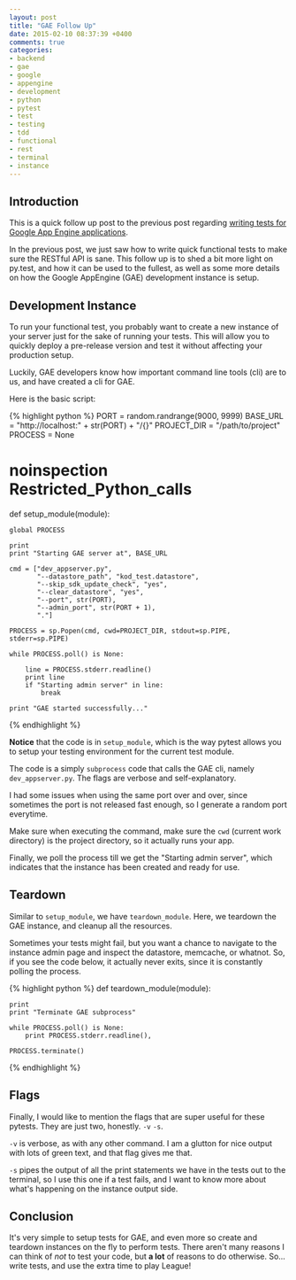 ```yaml
---
layout: post
title: "GAE Follow Up"
date: 2015-02-10 08:37:39 +0400
comments: true
categories: 
- backend
- gae
- google
- appengine
- development
- python
- pytest
- test
- testing
- tdd
- functional
- rest
- terminal
- instance
---
```


## Introduction

This is a quick follow up post to the previous post regarding [writing tests for Google App Engine applications](http://mazyod.com/blog/2015/02/08/testing-gae/).

In the previous post, we just saw how to write quick functional tests to make sure the RESTful API is sane. This follow up is to shed a bit more light on py.test, and how it can be used to the fullest, as well as some more details on how the Google AppEngine (GAE) development instance is setup.

## Development Instance

To run your functional test, you probably want to create a new instance of your server just for the sake of running your tests. This will allow you to quickly deploy a pre-release version and test it without affecting your production setup.

Luckily, GAE developers know how important command line tools (cli) are to us, and have created a cli for GAE.

Here is the basic script:

{% highlight python %}
PORT = random.randrange(9000, 9999)
BASE_URL = "http://localhost:" + str(PORT) + "/{}"
PROJECT_DIR = "/path/to/project"
PROCESS = None

# noinspection Restricted_Python_calls
def setup_module(module):

    global PROCESS

    print
    print "Starting GAE server at", BASE_URL

    cmd = ["dev_appserver.py",
           "--datastore_path", "kod_test.datastore",
           "--skip_sdk_update_check", "yes",
           "--clear_datastore", "yes",
           "--port", str(PORT),
           "--admin_port", str(PORT + 1),
           "."]

    PROCESS = sp.Popen(cmd, cwd=PROJECT_DIR, stdout=sp.PIPE, stderr=sp.PIPE)

    while PROCESS.poll() is None:

        line = PROCESS.stderr.readline()
        print line
        if "Starting admin server" in line:
            break

    print "GAE started successfully..."
{% endhighlight %}

**Notice** that the code is in `setup_module`, which is the way pytest allows you to setup your testing environment for the current test module.

The code is a simply `subprocess` code that calls the GAE cli, namely `dev_appserver.py`. The flags are verbose and self-explanatory.

I had some issues when using the same port over and over, since sometimes the port is not released fast enough, so I generate a random port everytime.

Make sure when executing the command, make sure the `cwd` (current work directory) is the project directory, so it actually runs your app.

Finally, we poll the process till we get the "Starting admin server", which indicates that the instance has been created and ready for use.

## Teardown

Similar to `setup_module`, we have `teardown_module`. Here, we teardown the GAE instance, and cleanup all the resources.

Sometimes your tests might fail, but you want a chance to navigate to the instance admin page and inspect the datastore, memcache, or whatnot. So, if you see the code below, it actually never exits, since it is constantly polling the process.

{% highlight python %}
def teardown_module(module):

    print
    print "Terminate GAE subprocess"

    while PROCESS.poll() is None:
        print PROCESS.stderr.readline(),

    PROCESS.terminate()
{% endhighlight %}

## Flags

Finally, I would like to mention the flags that are super useful for these pytests. They are just two, honestly. `-v` `-s`.

`-v` is verbose, as with any other command. I am a glutton for nice output with lots of green text, and that flag gives me that.

`-s` pipes the output of all the print statements we have in the tests out to the terminal, so I use this one if a test fails, and I want to know more about what's happening on the instance output side.

## Conclusion

It's very simple to setup tests for GAE, and even more so create and teardown instances on the fly to perform tests. There aren't many reasons I can think of *not* to test your code, but **a lot** of reasons to do otherwise. So... write tests, and use the extra time to play League!
